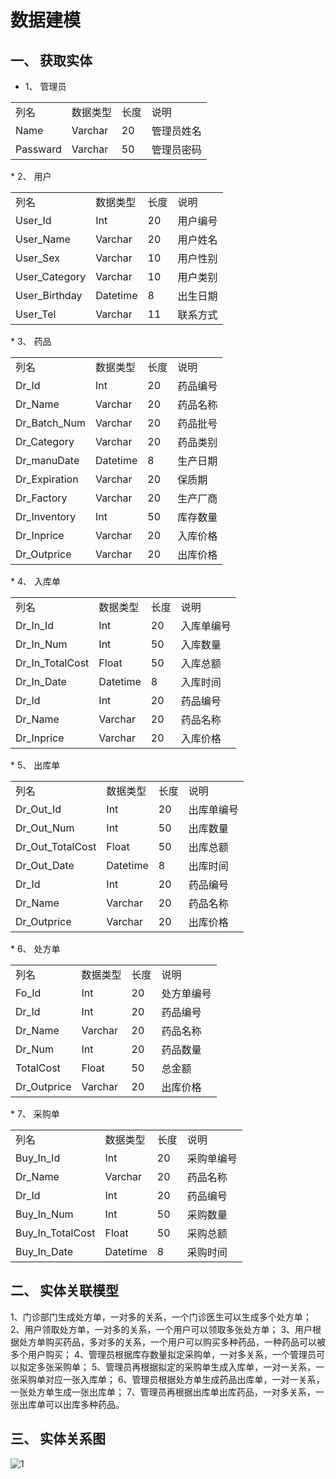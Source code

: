 # 数据建模
## 一、	获取实体
* 1、	管理员
<table>
<tr><td>列名</td>	<td>数据类型</td>	<td>长度</td>	<td>说明</td></tr>
<tr><td>Name</td>	<td>Varchar</td>	<td>20</td>	<td>管理员姓名</td></tr>
<tr><td>Passward</td>	<td>Varchar</td>	<td>50</td>	<td>管理员密码</td></tr>
</table>
* 2、	用户
<table>
<tr><td>列名</td>	<td>数据类型</td>	<td>长度</td>	<td>说明</td></tr>
<tr><td>User_Id</td>	<td>Int</td>	<td>20</td>	<td>用户编号</td></tr>
<tr><td>User_Name</td>	<td>Varchar</td>	<td>20</td>	<td>用户姓名</td></tr>
<tr><td>User_Sex</td>	<td>Varchar</td>	<td>10</td>	<td>用户性别</td></tr>
<tr><td>User_Category</td>	<td>Varchar</td>	<td>10</td>	<td>用户类别</td></tr>
<tr><td>User_Birthday</td>	<td>Datetime</td>	<td>8	<td>出生日期</td></tr>
<tr><td>User_Tel</td>	<td>Varchar</td>	<td>11</td>	<td>联系方式</td></tr>
</table>
* 3、	药品
<table>
<tr><td>列名	<td>数据类型	<td>长度	<td>说明</tr>
<tr><td>Dr_Id	<td>Int	<td>20	<td>药品编号</tr>
<tr><td>Dr_Name	<td>Varchar	<td>20	<td>药品名称</tr>
<tr><td>Dr_Batch_Num	<td>Varchar	<td>20	<td>药品批号</tr>
<tr><td>Dr_Category	<td>Varchar	<td>20	<td>药品类别</tr>
<tr><td>Dr_manuDate	<td>Datetime	<td>8	<td>生产日期</tr>
<tr><td>Dr_Expiration	<td>Varchar	<td>20	<td>保质期</tr>
<tr><td>Dr_Factory	<td>Varchar	<td>20	<td>生产厂商</tr>
<tr><td>Dr_Inventory	<td>Int	<td>50	<td>库存数量</tr>
<tr><td>Dr_Inprice	<td>Varchar	<td>20	<td>入库价格</tr>
<tr><td>Dr_Outprice	<td>Varchar	<td>20	<td>出库价格</tr>
</table>
* 4、	入库单
<table>
<tr><td>列名	<td>数据类型	<td>长度	<td>说明</tr>
<tr><td>Dr_In_Id	<td>Int	<td>20	<td>入库单编号</tr>
<tr><td>Dr_In_Num	<td>Int	<td>50	<td>入库数量</tr>
<tr><td>Dr_In_TotalCost	<td>Float	<td>50	<td>入库总额</tr>
<tr><td>Dr_In_Date	<td>Datetime	<td>8	<td>入库时间</tr>
<tr><td>Dr_Id	<td>Int	<td>20	<td>药品编号</tr>
<tr><td>Dr_Name	<td>Varchar	<td>20	<td>药品名称</tr>
<tr><td>Dr_Inprice	<td>Varchar	<td>20	<td>入库价格</tr>
</table>
* 5、	出库单
<table>
<tr><td>列名	<td>数据类型	<td>长度	<td>说明</tr>
<tr><td>Dr_Out_Id	<td>Int	<td>20	<td>出库单编号</tr>
<tr><td>Dr_Out_Num	<td>Int	<td>50	<td>出库数量</tr>
<tr><td>Dr_Out_TotalCost	<td>Float	<td>50	<td>出库总额</tr>
<tr><td>Dr_Out_Date<td>	Datetime	<td>8	<td>出库时间</tr>
<tr><td>Dr_Id	<td>Int	<td>20	<td>药品编号</tr>
<tr><td>Dr_Name	<td>Varchar	<td>20	<td>药品名称</tr>
<tr><td>Dr_Outprice	<td>Varchar	<td>20	<td>出库价格</tr>
</table>
* 6、	处方单
<table>
<tr><td>列名	<td>数据类型	<td>长度	<td>说明</tr>
<tr><td>Fo_Id	<td>Int	<td>20	<td>处方单编号</tr>
<tr><td>Dr_Id	<td>Int	<td>20	<td>药品编号</tr>
<tr><td>Dr_Name	<td>Varchar	<td>20	<td>药品名称</tr>
<tr><td>Dr_Num	<td>Int	<td>20	<td>药品数量</tr>
<tr><td>TotalCost	<td>Float	<td>50	<td>总金额</tr>
<tr><td>Dr_Outprice	<td>Varchar<td>	20	<td>出库价格</tr>
</table>
* 7、	采购单
<table>
<tr><td>列名	<td>数据类型	<td>长度	<td>说明</tr>
<tr><td>Buy_In_Id	<td>Int	<td>20	<td>采购单编号</tr>
<tr><td>Dr_Name	<td>Varchar	<td>20	<td>药品名称</tr>
<tr><td>Dr_Id	<td>Int	<td>20	<td>药品编号</tr>
<tr><td>Buy_In_Num	<td>Int	<td>50	<td>采购数量</tr>
<tr><td>Buy_In_TotalCost	<td>Float	<td>50	<td>采购总额</tr>
<tr><td>Buy_In_Date	<td>Datetime	<td>8	<td>采购时间</tr>
</table>


## 二、	实体关联模型
1、门诊部门生成处方单，一对多的关系，一个门诊医生可以生成多个处方单；
2、用户领取处方单，一对多的关系，一个用户可以领取多张处方单；
3、用户根据处方单购买药品，多对多的关系，一个用户可以购买多种药品，一种药品可以被多个用户购买；
4、管理员根据库存数量拟定采购单，一对多关系，一个管理员可以拟定多张采购单；
5、管理员再根据拟定的采购单生成入库单，一对一关系，一张采购单对应一张入库单；
6、管理员根据处方单生成药品出库单，一对一关系，一张处方单生成一张出库单；
7、管理员再根据出库单出库药品，一对多关系，一张出库单可以出库多种药品。

## 三、	实体关系图
![1](http://ww4.sinaimg.cn/bmiddle/d39fda55gw1extv4tx44sj20k60ectck.jpg)
